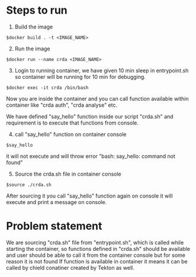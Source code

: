 # Steps to run

1. Build the image 

```
$docker build . -t <IMAGE_NAME>
```
2. Run the image
```
$docker run --name crda <IMAGE_NAME>
```
3. Login to running container, we have given 10 min sleep in entrypoint.sh so container will be running for 10 min for debugging.
```
$docker exec -it crda /bin/bash
```
Now you are inside the container and you can call function available within container like "crda auth", "crda analyse" etc.

We have defined "say_hello" function inside our script "crda.sh" and requirement is to execute that functions from console.

4. call "say_hello" function on container console 

```
$say_hello
```
it will not execute and will throw error "bash: say_hello: command not found"

5. Source the crda.sh file in container console 
```
$source ./crda.sh 
```
After sourcing it you call "say_hello" function again on console it will execute and print a message on console.

# Problem statement
We are sourcing "crda.sh" file from "entrypoint.sh", which is called while starting the container, so functions defined in "crda.sh" should be available and user should be able to call it from the container console but for some reason it is not found 
If function is available in container it means it can be called by chield conatiner created by Tekton as well. 



